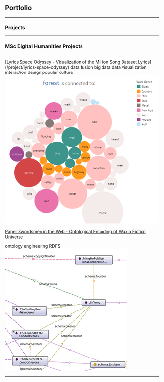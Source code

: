 ## Portfolio

---

### Projects

---

### MSc Digital Humanities Projects 
<br>
[Lyrics Space Odyssey - Visualization of the Million Song Dataset Lyrics](/project/lyrics-space-odyssey)
<span class="label label-info">data fusion</span>
<span class="label label-info">big data</span>
<span class="label label-info">data visualization</span>
<span class="label label-info">interaction design</span>
<span class="label label-info">popular culture</span>
<img src="project/lyrics-space-odyssey/cover.png?raw=true"/>

[Paper Swordsmen in the Web - Ontological Encoding of Wuxia Fiction Universe](/project/paper-swordsmen-in-the-web)

<span class="label label-info">ontology engineering</span>
<span class="label label-info">RDFS</span>
<img src="project/paper-swordsmen-in-the-web/cover.png?raw=true"/>

---
